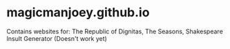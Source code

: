 # magicmanjoey.github.io
Contains websites for:
    The Republic of Dignitas,
    The Seasons,
    Shakespeare Insult Generator (Doesn't work yet)

